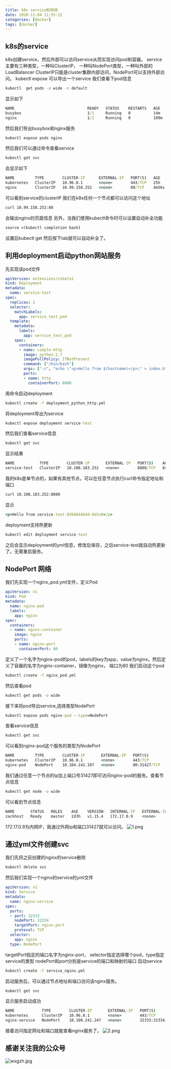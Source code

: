 ```yaml
---
title: k8s service和网络
date: 2020-11-04 11:55:12
categories: [docker]
tags: [docker]
---
```

## k8s的service
k8s创建service，然后外部可以访问service从而实现访问pod和容器。
service 主要有三种类型，一种叫ClusterIP， 一种叫NodePort类型，一种叫外部的LoadBalancer
ClusterIP只能是cluster集群内部访问，NodePort可以支持外部访问。
kubectl expose 可以导出一个service
我们查看下pod信息
<!--more-->
``` cmd
kubectl  get pods -o wide -n default
```
显示如下
``` cmd
NAME                                READY   STATUS    RESTARTS   AGE    IP           NODE       NOMINATED NODE   READINESS GATES
busybox                             1/1     Running   0          14m    10.24.0.27   zackhost   <none>           <none>
nginx                               1/1     Running   0          109m   10.24.0.20   zackhost   <none>           <none>
```
然后我们导出busybox和nginx服务
``` cmd
kubectl expose pods nginx
```
然后我们可以通过命令查看service
``` cmd
kubectl get svc
```
会显示如下
``` cmd
NAME         TYPE        CLUSTER-IP      EXTERNAL-IP   PORT(S)   AGE
kubernetes   ClusterIP   10.96.0.1       <none>        443/TCP   25h
nginx        ClusterIP   10.99.158.252   <none>        80/TCP    4m56s
```
可以看到service的clusterIP
我们在k8s任何一个节点都可以访问这个地址
``` cmd
curl 10.99.158.252:80
```
会输出nginx的页面信息
另外，当我们使用kubectl命令时可以设置自动补全功能
``` cmd
source <(kubectl completion bash)
```
设置后kubectl get 然后按下tab就可以自动补全了。

## 利用deployment启动python网站服务
先实现该pod文件
``` yml
apiVersion: extensions/v1beta1
kind: Deployment
metadata:
  name: service-test
spec:
  replicas: 2
  selector:
    matchLabels:
      app: service_test_pod
  template:
    metadata:
      labels:
        app: service_test_pod
    spec:
      containers:
      - name: simple-http
        image: python:2.7
        imagePullPolicy: IfNotPresent
        command: ["/bin/bash"]
        args: ["-c", "echo \"<p>Hello from $(hostname)</p>\" > index.html; python -m SimpleHTTPServer 8080"]
        ports:
        - name: http
          containerPort: 8080
```
用命令启动deployment
``` cmd
kubectl create -f deployment_python_http.yml
```
将deployment导出为service
``` cmd
kubectl expose deployment service-test
```
然后我们查看service信息
``` cmd
kubectl get svc
```
显示结果
``` cmd
NAME           TYPE        CLUSTER-IP       EXTERNAL-IP   PORT(S)    AGE
service-test   ClusterIP   10.108.183.252   <none>        8080/TCP   8s
```
我的k8s是单节点的，如果有其他节点，可以在任意节点执行curl命令指定地址和端口
``` cmd
curl 10.108.183.252:8080
```
显示
``` cmd
<p>Hello from service-test-85b6644b4d-6khz8</p>
```
deployment支持热更新
``` cmd
kubectl edit deployment service-test
```
之后会显示deployment的yml信息，修改后保存，之后service-test就自动热更新了。无需重启服务。
## NodePort 网络
我们先实现一个nginx_pod.yml文件，定义Pod
``` yml
apiVersion: v1
kind: Pod
metadata:
  name: nginx-pod
  labels:
    app: nginx
spec:
  containers:
  - name: nginx-container
    image: nginx
    ports:
    - name: nginx-port
      containerPort: 80
```
定义了一个名字为nginx-pod的pod，labels的key为app，value为nginx。然后定义了容器的名字为nginx-container，镜像为nginx， 端口为80
我们启动这个pod
``` cmd
kubectl create -f nginx_pod.yml
```
然后查看pod
``` cmd
kubectl get pods -o wide
```
接下来将pod导出service,选择类型NodePort
``` cmd
kubectl expose pods nginx-pod --type=NodePort
```
查看service信息
```cmd
kubectl get svc
```
可以看到nginx-pod这个服务的类型为NodePort
``` cmd
NAME         TYPE        CLUSTER-IP       EXTERNAL-IP   PORT(S)        AGE
kubernetes   ClusterIP   10.96.0.1        <none>        443/TCP        2d2h
nginx-pod    NodePort    10.104.141.197   <none>        80:31427/TCP   4m27s
```
我们通过任意一个节点的ip加上端口号31427即可访问nginx-pod的服务。查看节点信息
``` cmd
kubectl get node -o wide
```
可以看到节点信息
``` cmd
NAME       STATUS   ROLES    AGE    VERSION   INTERNAL-IP   EXTERNAL-IP   OS-IMAGE             KERNEL-VERSION      CONTAINER-RUNTIME
zackhost   Ready    master   2d3h   v1.15.4   172.17.0.9    <none>        Ubuntu 18.04.5 LTS   4.15.0-88-generic   docker://19.3.6
```
172.17.0.9为内网IP，我通过外网ip和端口31427就可以访问。
![1.png](1.png)
## 通过yml文件创建svc
我们先将之前创建的nginx的service删除
``` cmd
kubectl delete svc 
```
然后我们实现一个nginx的service的yml文件
``` yml
apiVersion: v1
kind: Service
metadata:
  name: nginx-service
spec:
  ports:
  - port: 32333
    nodePort: 32334
    targetPort: nginx-port
    protocol: TCP
  selector:
    app: nginx
  type: NodePort
```
targetPort指定的端口名字为nginx-port， selector指定选择哪个pod，type指定service的类型
nodePort和port分别是service的端口和映射的端口
启动service
``` cmd
kubectl create -f service_nginx.yml
```
启动服务后，可以通过节点地址和端口访问该nginx服务。
``` cmd
kubectl get svc
```
显示服务启动成功
``` cmd
NAME            TYPE        CLUSTER-IP       EXTERNAL-IP   PORT(S)           AGE
kubernetes      ClusterIP   10.96.0.1        <none>        443/TCP           2d3h
nginx-service   NodePort    10.100.241.247   <none>        32333:32334/TCP   65s
```
接着访问指定网址和端口就能查看nginx服务了。
![2.png](2.png)

## 感谢关注我的公众号
![wxgzh.jpg](wxgzh.jpg)